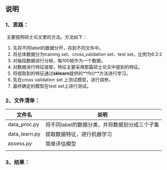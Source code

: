 ## 说明

### 1、思路：

​	主要按照硕士论文里的方法。方法如下：

1. 先将不同label的数据分开，存到不同文件中。
2. 将总体数据分为training set、cross_validation set、test set。比例为6:2:2
3. 对每段数据进行分帧，每100帧作为一个数据。
4. 对数据进行特征提取，特征主要采用那篇硕士论文中提到的特征。
5. 将提取到的特征通过**sklearn**提供的**fit()**方法进行学习。
6. 先在cross validation set 上测试模型，进行调参。
7. 最终确定的模型在test set上进行测试。



### 2、文件清单：

| 文件名        | 说明                                          |
| ------------- | --------------------------------------------- |
| data_proc.py  | 将不同label的数据分类，并将数据划分成三个子集 |
| data_learn.py | 提取数据特征，进行机器学习                    |
| assess.py     | 简单评估模型                                  |
|               |                                               |

### 

### 3、结果：

